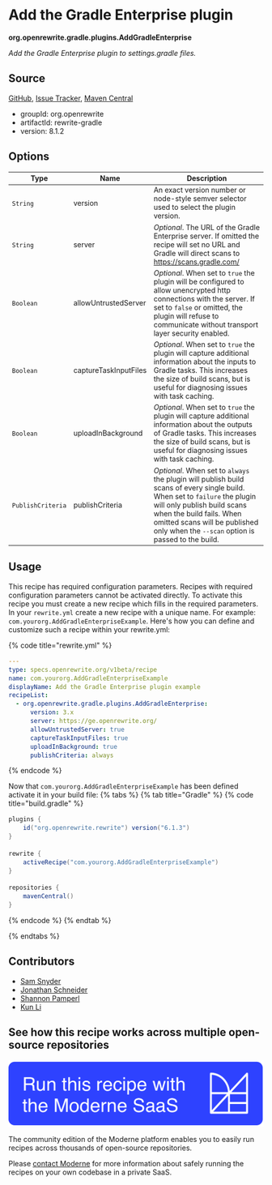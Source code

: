 # Add the Gradle Enterprise plugin

**org.openrewrite.gradle.plugins.AddGradleEnterprise**

_Add the Gradle Enterprise plugin to settings.gradle files._

## Source

[GitHub](https://github.com/openrewrite/rewrite/blob/main/rewrite-gradle/src/main/java/org/openrewrite/gradle/plugins/AddGradleEnterprise.java), [Issue Tracker](https://github.com/openrewrite/rewrite/issues), [Maven Central](https://central.sonatype.com/artifact/org.openrewrite/rewrite-gradle/8.1.2/jar)

* groupId: org.openrewrite
* artifactId: rewrite-gradle
* version: 8.1.2

## Options

| Type | Name | Description |
| -- | -- | -- |
| `String` | version | An exact version number or node-style semver selector used to select the plugin version. |
| `String` | server | *Optional*. The URL of the Gradle Enterprise server. If omitted the recipe will set no URL and Gradle will direct scans to https://scans.gradle.com/ |
| `Boolean` | allowUntrustedServer | *Optional*. When set to `true` the plugin will be configured to allow unencrypted http connections with the server. If set to `false` or omitted, the plugin will refuse to communicate without transport layer security enabled. |
| `Boolean` | captureTaskInputFiles | *Optional*. When set to `true` the plugin will capture additional information about the inputs to Gradle tasks. This increases the size of build scans, but is useful for diagnosing issues with task caching.  |
| `Boolean` | uploadInBackground | *Optional*. When set to `true` the plugin will capture additional information about the outputs of Gradle tasks. This increases the size of build scans, but is useful for diagnosing issues with task caching.  |
| `PublishCriteria` | publishCriteria | *Optional*. When set to `always` the plugin will publish build scans of every single build. When set to `failure` the plugin will only publish build scans when the build fails. When omitted scans will be published only when the `--scan` option is passed to the build. |


## Usage

This recipe has required configuration parameters. Recipes with required configuration parameters cannot be activated directly. To activate this recipe you must create a new recipe which fills in the required parameters. In your `rewrite.yml` create a new recipe with a unique name. For example: `com.yourorg.AddGradleEnterpriseExample`.
Here's how you can define and customize such a recipe within your rewrite.yml:

{% code title="rewrite.yml" %}
```yaml
---
type: specs.openrewrite.org/v1beta/recipe
name: com.yourorg.AddGradleEnterpriseExample
displayName: Add the Gradle Enterprise plugin example
recipeList:
  - org.openrewrite.gradle.plugins.AddGradleEnterprise:
      version: 3.x
      server: https://ge.openrewrite.org/
      allowUntrustedServer: true
      captureTaskInputFiles: true
      uploadInBackground: true
      publishCriteria: always
```
{% endcode %}

Now that `com.yourorg.AddGradleEnterpriseExample` has been defined activate it in your build file:
{% tabs %}
{% tab title="Gradle" %}
{% code title="build.gradle" %}
```groovy
plugins {
    id("org.openrewrite.rewrite") version("6.1.3")
}

rewrite {
    activeRecipe("com.yourorg.AddGradleEnterpriseExample")
}

repositories {
    mavenCentral()
}
```
{% endcode %}
{% endtab %}

{% endtabs %}

## Contributors
* [Sam Snyder](sam@moderne.io)
* [Jonathan Schneider](jkschneider@gmail.com)
* [Shannon Pamperl](shanman190@gmail.com)
* [Kun Li](122563761+kunli2@users.noreply.github.com)


## See how this recipe works across multiple open-source repositories

[![Moderne Link Image](/.gitbook/assets/ModerneRecipeButton.png)](https://public.moderne.io/recipes/org.openrewrite.gradle.plugins.AddGradleEnterprise)

The community edition of the Moderne platform enables you to easily run recipes across thousands of open-source repositories.

Please [contact Moderne](https://moderne.io/product) for more information about safely running the recipes on your own codebase in a private SaaS.
